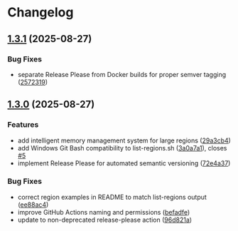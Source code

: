 # Changelog

## [1.3.1](https://github.com/joshuafuller/atak-vns-offline-routing-generator/compare/v1.3.0...v1.3.1) (2025-08-27)


### Bug Fixes

* separate Release Please from Docker builds for proper semver tagging ([2572319](https://github.com/joshuafuller/atak-vns-offline-routing-generator/commit/25723197cb9900acceb1b75d30a783811b71149d))

## [1.3.0](https://github.com/joshuafuller/atak-vns-offline-routing-generator/compare/v1.2.0...v1.3.0) (2025-08-27)


### Features

* add intelligent memory management system for large regions ([29a3cb4](https://github.com/joshuafuller/atak-vns-offline-routing-generator/commit/29a3cb4389adac01ac6bc9574451b0b386ba57f8))
* add Windows Git Bash compatibility to list-regions.sh ([3a0a7a1](https://github.com/joshuafuller/atak-vns-offline-routing-generator/commit/3a0a7a1a2ad1c71edf5c22177b9a21faf3b14655)), closes [#5](https://github.com/joshuafuller/atak-vns-offline-routing-generator/issues/5)
* implement Release Please for automated semantic versioning ([72e4a37](https://github.com/joshuafuller/atak-vns-offline-routing-generator/commit/72e4a3709e97e819c6903b012d4707aab6d91a44))


### Bug Fixes

* correct region examples in README to match list-regions output ([ee88ac4](https://github.com/joshuafuller/atak-vns-offline-routing-generator/commit/ee88ac4fd5052bdcc6a1820a3fb42febcd29f474))
* improve GitHub Actions naming and permissions ([befadfe](https://github.com/joshuafuller/atak-vns-offline-routing-generator/commit/befadfe2ed919d1bc6d6f35c1f9fc19c7315ac63))
* update to non-deprecated release-please action ([96d821a](https://github.com/joshuafuller/atak-vns-offline-routing-generator/commit/96d821ac1a2417c1cdf57037982fa98560c4839c))
